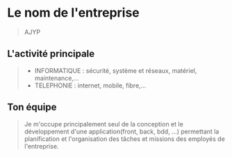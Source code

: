 # Le nom de l'entreprise

> AJYP

## L'activité principale

> - INFORMATIQUE : sécurité, système et réseaux, matériel, maintenance,...
> - TELEPHONIE : internet, mobile, fibre,...

## Ton équipe

> Je m'occupe principalement seul de la conception et le développement d'une application(front, back, bdd, ...) permettant la planification et l'organisation des tâches et missions des employés de l'entreprise.
